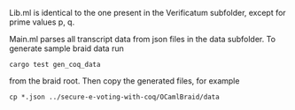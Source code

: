 Lib.ml is identical to the one present in the Verificatum subfolder, except for prime values p, q.

Main.ml parses all transcript data from json files in the data subfolder. To generate sample braid data run

    cargo test gen_coq_data

from the braid root. Then copy the generated files, for example

    cp *.json ../secure-e-voting-with-coq/OCamlBraid/data
